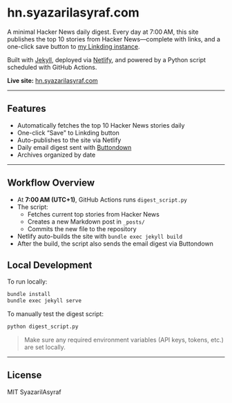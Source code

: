 # hn.syazarilasyraf.com

A minimal Hacker News daily digest. Every day at 7:00 AM, this site publishes the top 10 stories from Hacker News—complete with links, and a one-click save button to [my Linkding instance](https://bookmark.syazarilasyraf.com).

Built with [Jekyll](https://jekyllrb.com), deployed via [Netlify](https://www.netlify.com/), and powered by a Python script scheduled with GitHub Actions.

**Live site:** [hn.syazarilasyraf.com](https://hn.syazarilasyraf.com)

---

## Features

- Automatically fetches the top 10 Hacker News stories daily
- One-click “Save" to Linkding button
- Auto-publishes to the site via Netlify
- Daily email digest sent with [Buttondown](https://buttondown.email/)
- Archives organized by date

---

## Workflow Overview

- At **7:00 AM (UTC+1)**, GitHub Actions runs `digest_script.py`
- The script:
  - Fetches current top stories from Hacker News
  - Creates a new Markdown post in `_posts/`
  - Commits the new file to the repository
- Netlify auto-builds the site with `bundle exec jekyll build`
- After the build, the script also sends the email digest via Buttondown

## Local Development

To run locally:

```bash
bundle install
bundle exec jekyll serve
```

To manually test the digest script:

```bash
python digest_script.py
```

> Make sure any required environment variables (API keys, tokens, etc.) are set locally.

---

## License

MIT SyazarilAsyraf
